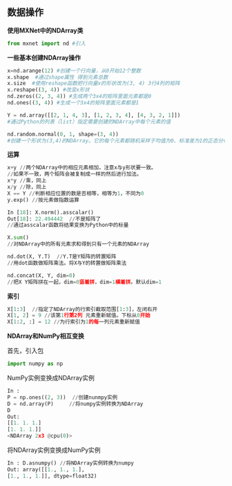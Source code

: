 
## 数据操作
**使用MXNet中的NDArray类**

```python
from mxnet import nd #引入
```
**一些基本创建NDArray操作**
```python
x=nd.arange(12) #创建一个行向量，从0开始12个整数
x.shape  #通过shape属性 得到元素总数
x.size  #使⽤reshape函数把⾏向量x的形状改为(3, 4) 3⾏4列的矩阵
x.reshape((3, 4)) #改变x形状
nd.zeros((2, 3, 4)) #生成两个3x4的矩阵里面元素都是0
nd.ones((3, 4)) #生成一个3x4的矩阵里面元素都是1

Y = nd.array([[2, 1, 4, 3], [1, 2, 3, 4], [4, 3, 2, 1]]) 
#通过Python的列表（list）指定需要创建的NDArray中每个元素的值

nd.random.normal(0, 1, shape=(3, 4)) 
#创建⼀个形状为(3,4)的NDArray。它的每个元素都随机采样于均值为0、标准差为1的正态分布
```
**运算**

```python
x+y //两个NDArray中的相应元素相加，注意x与y形状要一致。
//如果不一致，两个矩阵会被复制成一样的然后进行加法。
x*y //乘，同上
x/y //除，同上
X == Y //判断相应位置的数是否相等，相等为1，不同为0
y.exp() //按元素做指数运算

In [18]: X.norm().asscalar()
Out[18]: 22.494442  //不是矩阵了
//通过asscalar函数将结果变换为Python中的标量

X.sum() 
//对NDArray中的所有元素求和得到只有⼀个元素的NDArray

nd.dot(X, Y.T)  //Y.T是Y矩阵的转置矩阵
//⽤dot函数做矩阵乘法。将X与Y的转置做矩阵乘法

nd.concat(X, Y, dim=0) 
//把X Y矩阵拼在一起，dim=0竖着拼，dim=1横着拼。默认dim=1
```
**索引**

```python
X[1:3]  //指定了NDArray的⾏索引截取范围[1:3]，左闭右开
X[1, 2] = 9 //该第1行第2列 元素重新赋值。下标从0开始
X[1:2, :] = 12 //为⾏索引为1的每⼀列元素重新赋值
```
**NDArray和NumPy相互变换**

首先，引入包
```python
import numpy as np
```
NumPy实例变换成NDArray实例

```python
In : 
P = np.ones((2, 3))  //创建nunmpy实例
D = nd.array(P)		//将numpy实例转换为NDArray
D
Out:
[[1. 1. 1.]
[1. 1. 1.]]
<NDArray 2x3 @cpu(0)>
```
将NDArray实例变换成NumPy实例

```python
In : D.asnumpy() //将NDArray实例转换为numpy
Out: array([[1., 1., 1.],
[1., 1., 1.]], dtype=float32)
```
